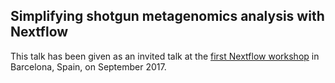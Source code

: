 ## Simplifying shotgun metagenomics analysis with Nextflow

This talk has been given as an invited talk at the [first Nextflow workshop](https://www.nextflow.io/blog/2017/nextflow-workshop.html) in Barcelona, Spain, on September 2017.


